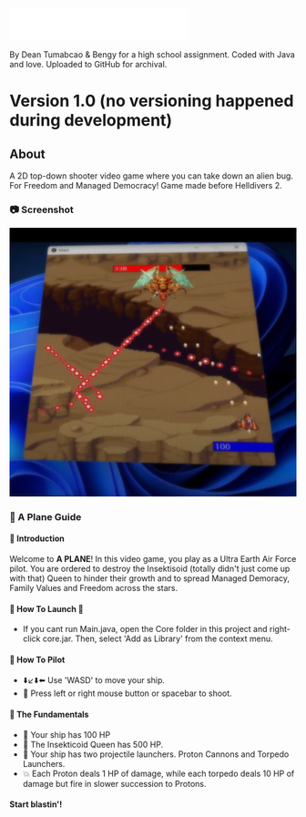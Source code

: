 <img src="images/A Plane Logo.png">

By Dean Tumabcao & Bengy for a high school assignment. Coded with Java and love. Uploaded to GitHub for archival.

# Version 1.0 (no versioning happened during development)

## About
A 2D top-down shooter video game where you can take down an alien bug. For Freedom and Managed Democracy! Game made before Helldivers 2. 
### 📷 Screenshot
![](images/Screenshot.png)
### 📖 A Plane Guide
#### 👋 Introduction
Welcome to **A PLANE**! In this video game, you play as a Ultra Earth Air Force pilot. You are ordered to destroy the Insektisoid (totally didn't just come up with that) Queen to hinder their growth and to spread Managed Demoracy, Family Values and Freedom across the stars.
#### 🚀 How To Launch 👾
* If you cant run Main.java, open the Core folder in this project and right-click core.jar. Then, select 'Add as Library' from the context menu.
#### 🔫 How To Pilot
* ⬇️↙️⬇️⬅️ Use 'WASD' to move your ship.
* 🔫 Press left or right mouse button or spacebar to shoot.
#### 🧩 The Fundamentals
* 🚀 Your ship has 100 HP
* 🦟 The Insekticoid Queen has 500 HP.
* 🔫 Your ship has two projectile launchers. Proton Cannons and Torpedo Launchers.
* 💥 Each Proton deals 1 HP of damage, while each torpedo deals 10 HP of damage but fire in slower succession to Protons.

#### Start blastin'!